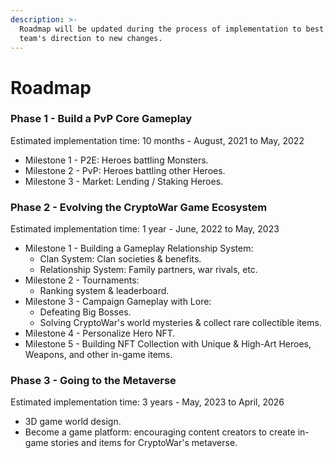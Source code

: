 ```yaml
---
description: >-
  Roadmap will be updated during the process of implementation to best represent
  team's direction to new changes.
---
```


# Roadmap

### Phase 1 - Build a PvP Core Gameplay

Estimated implementation time: 10 months - August, 2021 to May, 2022

* Milestone 1 - P2E: Heroes battling Monsters.
* Milestone 2 - PvP: Heroes battling other Heroes.
* Milestone 3 - Market: Lending / Staking Heroes.

### Phase 2 - Evolving the CryptoWar Game Ecosystem&#x20;

Estimated implementation time: 1 year - June, 2022 to May, 2023

* Milestone 1 - Building a Gameplay Relationship System:
  * Clan System: Clan societies & benefits.
  * Relationship System: Family partners, war rivals, etc.
* Milestone 2 - Tournaments:
  * Ranking system & leaderboard.
* Milestone 3 - Campaign Gameplay with Lore:
  * Defeating Big Bosses.
  * Solving CryptoWar's world mysteries & collect rare collectible items.
* Milestone 4 - Personalize Hero NFT.
* Milestone 5 - Building NFT Collection with Unique & High-Art Heroes, Weapons, and other in-game items.

### Phase 3 - Going to the Metaverse

Estimated implementation time: 3 years - May, 2023 to April, 2026

* 3D game world design.
* Become a game platform: encouraging content creators to create in-game stories and items for CryptoWar's metaverse.

